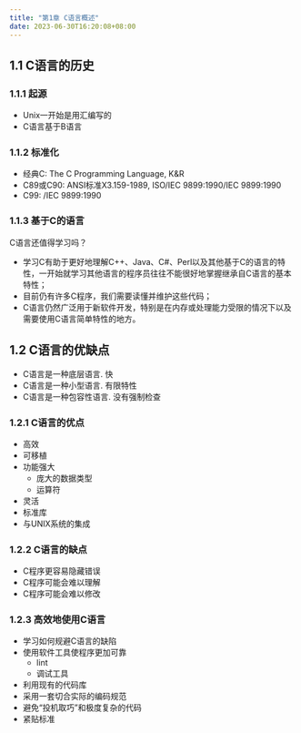 ```yaml
---
title: "第1章 C语言概述"
date: 2023-06-30T16:20:08+08:00
---
```


## 1.1 C语言的历史

### 1.1.1 起源

- Unix一开始是用汇编写的
- C语言基于B语言

### 1.1.2 标准化

- 经典C: The C Programming Language, K&R
- C89或C90: ANSI标准X3.159-1989, ISO/IEC 9899:1990/IEC 9899:1990
- C99: /IEC 9899:1990

### 1.1.3 基于C的语言

C语言还值得学习吗？

- 学习C有助于更好地理解C++、Java、C#、Perl以及其他基于C的语言的特性，一开始就学习其他语言的程序员往往不能很好地掌握继承自C语言的基本特性；
- 目前仍有许多C程序，我们需要读懂并维护这些代码；
- C语言仍然广泛用于新软件开发，特别是在内存或处理能力受限的情况下以及需要使用C语言简单特性的地方。

## 1.2 C语言的优缺点

- C语言是一种底层语言. 快
- C语言是一种小型语言. 有限特性
- C语言是一种包容性语言. 没有强制检查

### 1.2.1 C语言的优点

- 高效
- 可移植
- 功能强大
  - 庞大的数据类型
  - 运算符
- 灵活
- 标准库
- 与UNIX系统的集成

### 1.2.2 C语言的缺点

- C程序更容易隐藏错误
- C程序可能会难以理解
- C程序可能会难以修改

### 1.2.3 高效地使用C语言

- 学习如何规避C语言的缺陷
- 使用软件工具使程序更加可靠
  - lint
  - 调试工具
- 利用现有的代码库
- 采用一套切合实际的编码规范
- 避免“投机取巧”和极度复杂的代码
- 紧贴标准
